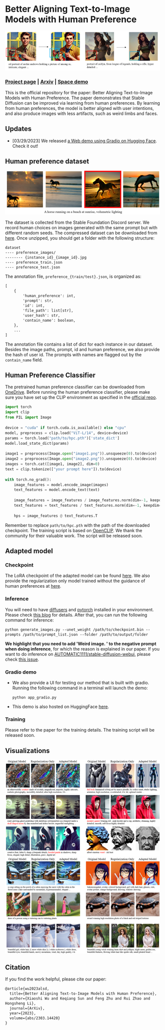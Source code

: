 # Better Aligning Text-to-Image Models with Human Preference

![teaser](assets/github_banner.png)

### [Project page](https://tgxs002.github.io/align_sd_web/) | [Arxiv](https://arxiv.org/abs/2303.14420) | [Space demo](https://huggingface.co/spaces/xswu/align_sd)

This is the official repository for the paper: Better Aligning Text-to-Image Models with Human Preference. The paper demonstrates that Stable Diffusion can be improved via learning from human preferences. By learning from human preferences, the model is better aligned with user intentions, and also produce images with less artifacts, such as weird limbs and faces.

## Updates
*  [03/29/2023] We released [a Web demo using Gradio on Hugging Face](https://huggingface.co/spaces/xswu/align_sd). Check it out!

## Human preference dataset
![examples](assets/examples.png)

The dataset is collected from the Stable Foundation Discord server. We record human choices on images generated with the same prompt but with different random seeds.
The compressed dataset can be downloaded from [here](https://mycuhk-my.sharepoint.com/:u:/g/personal/1155172150_link_cuhk_edu_hk/ESCl7RD3cE9FsitV0P2F8DABC1zRJxbCMI-AXei2Nwx2vA?e=ILRanj).
Once unzipped, you should get a folder with the following structure:
```
dataset
---- preference_images/
-------- {instance_id}_{image_id}.jpg
---- preference_train.json
---- preference_test.json
```
The annotation file, `preference_{train/test}.json`, is organized as:
```
[
    {
        'human_preference': int,
        'prompt': str,
        'id': int,
        'file_path': list[str],
        'user_hash': str,
        'contain_name': boolean,
    },
    ...
]
```
The annotation file contains a list of dict for each instance in our dataset. Besides the image paths, prompt, id and human preference, we also provide the hash of user id. The prompts with names are flagged out by the `contain_name` field.

<!-- data format specification -->

## Human Preference Classifier
The pretrained human preference classifier can be downloaded from [OneDrive](https://mycuhk-my.sharepoint.com/:u:/g/personal/1155172150_link_cuhk_edu_hk/EWDmzdoqa1tEgFIGgR5E7gYBTaQktJcxoOYRoTHWzwzNcw?e=b7rgYW).
Before running the human preference classifier, please make sure you have set up the CLIP environment as specified in the [official repo](https://github.com/openai/CLIP).

```python
import torch
import clip
from PIL import Image

device = "cuda" if torch.cuda.is_available() else "cpu"
model, preprocess = clip.load("ViT-L/14", device=device)
params = torch.load("path/to/hpc.pth")['state_dict']
model.load_state_dict(params)

image1 = preprocess(Image.open("image1.png")).unsqueeze(0).to(device)
image2 = preprocess(Image.open("image2.png")).unsqueeze(0).to(device)
images = torch.cat([image1, image2], dim=0)
text = clip.tokenize(["your prompt here"]).to(device)

with torch.no_grad():
    image_features = model.encode_image(images)
    text_features = model.encode_text(text)

    image_features = image_features / image_features.norm(dim=-1, keepdim=True)
    text_features = text_features / text_features.norm(dim=-1, keepdim=True)

    hps = image_features @ text_features.T
```
Remember to replace `path/to/hpc.pth` with the path of the downloaded checkpoint.
The training script is based on [OpenCLIP](https://github.com/mlfoundations/open_clip). We thank the community for their valuable work.
The script will be released soon.

## Adapted model

### Checkpoint
The LoRA checkpoint of the adapted model can be found [here](https://mycuhk-my.sharepoint.com/:u:/g/personal/1155172150_link_cuhk_edu_hk/ETbAtw6J9AdCq-afxHsZT6kBsnWa_mWXStzqyIyu1hxVuQ?e=MnX7tt). We also provide the regularization only model trained without the guidance of human preferences at [here](https://mycuhk-my.sharepoint.com/:u:/g/personal/1155172150_link_cuhk_edu_hk/ESgC8KMIBoZOuGLsBGzu164Bxzwucwp_Jc5xBvTwA9sagA?e=RW4aaV).

### Inference

You will need to have [diffusers](https://huggingface.co/docs/diffusers/index) and [pytorch](https://pytorch.org/) installed in your environment.
Please check [this blog](https://huggingface.co/blog/stable_diffusion) for details.
After that, you can run the following command for inference:
```shell
python generate_images.py --unet_weight /path/to/checkpoint.bin --prompts /path/to/prompt_list.json --folder /path/to/output/folder
```
**We highlight that you need to add 'Weird image. ' to the negative prompt when doing inference**, for which the reason is explained in our paper.
If you want to do inference on [AUTOMATIC1111/stable-diffusion-webui](https://github.com/AUTOMATIC1111/stable-diffusion-webui), please check [this issue](https://github.com/tgxs002/align_sd/issues/1).

### Gradio demo
- We also provide a UI for testing our method that is built with gradio. Running the following command in a terminal will launch the demo: 
    ```
    python app_gradio.py
    ```
- This demo is also hosted on HuggingFace [here](https://huggingface.co/spaces/xswu/align_sd).

### Training
Please refer to the paper for the training details. The training script will be released soon.


## Visualizations
![vis1](assets/vis1.png)
![vis2](assets/vis2.png)

## Citation
If you find the work helpful, please cite our paper:
```
@article{wu2023alsd,
  title={Better Aligning Text-to-Image Models with Human Preference},
  author={Xiaoshi Wu and Keqiang Sun and Feng Zhu and Rui Zhao and Hongsheng Li},
  journal={ArXiv},
  year={2023},
  volume={abs/2303.14420}
}
```
